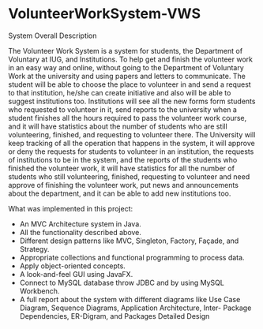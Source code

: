 # VolunteerWorkSystem-VWS
System Overall Description

The Volunteer Work System is a system for students, the Department of Voluntary at IUG, and Institutions. To help get and finish the volunteer work in an easy way and online, without going to the Department of Voluntary Work at the university and using papers and letters to communicate.
The student will be able to choose the place to volunteer in and send a request to that institution, he/she can create initiative and also will be able to suggest institutions too.
Institutions will see all the new forms form students who requested to volunteer in it, send reports to the university when a student finishes all the hours required to pass the volunteer work course, and it will have statistics about the number of students who are still volunteering, finished, and requesting to volunteer there. 
The University will keep tracking of all the operation that happens in the system, it will approve or deny the requests for students to volunteer in an institution, the requests of institutions to be in the system, and the reports of the students who finished the volunteer work, it will have statistics for all the number of students who still volunteering, finished, requesting to volunteer and need approve of finishing the volunteer work, put news and announcements about the department, and it can be able to add new institutions too.

What was implemented in this project:
- An MVC Architecture system in Java.
- All the functionality described above.
- Different design patterns like MVC, Singleton, Factory, Façade, and Strategy.
- Appropriate collections and functional programming to process data.
- Apply object-oriented concepts.
- A look-and-feel GUI using JavaFX.
- Connect to MySQL database throw JDBC and by using MySQL Workbench.
- A full report about the system with different diagrams like Use Case Diagram, Sequence Diagrams, Application Architecture, Inter- Package Dependencies, ER-Digram, and Packages Detailed Design
